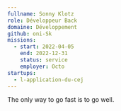 ```yaml
---
fullname: Sonny Klotz
role: Développeur Back
domaine: Développement
github: oni-Sk
missions:
  - start: 2022-04-05
    end: 2022-12-31
    status: service
    employer: Octo
startups:
  - l-application-du-cej
---
```


The only way to go fast is to go well.
